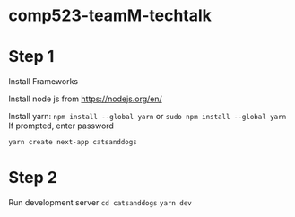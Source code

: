 # comp523-teamM-techtalk

# Step 1
Install Frameworks

Install node js from https://nodejs.org/en/

Install yarn:
```npm install --global yarn```
or 
```sudo npm install --global yarn```
If prompted, enter password

```yarn create next-app catsanddogs```

# Step 2

Run development server
```cd catsanddogs```
```yarn dev```


